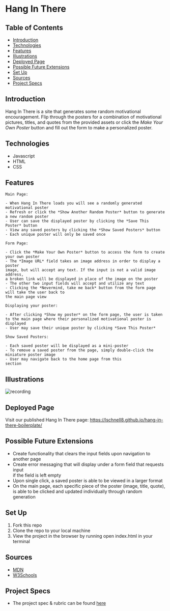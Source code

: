 # Hang In There

## Table of Contents
  - [Introduction](##Introduction)
  - [Technologies](##Technologies)
  - [Features](##Features)
  - [Illustrations](##Illustrations)
  - [Deployed Page](##Deployed-Page)
  - [Possible Future Extensions](##Possible-Future-Extensions)
  - [Set Up](##Set-Up)
  - [Sources](##Sources)
  - [Project Specs](##Project-Specs)

## Introduction
 
Hang In There is a site that generates some random motivational encouragement. Flip through the posters for a combination of motivational pictures, titles, and quotes from the provided assets or click the *Make Your Own Poster* button and fill out the form to make a personalized poster.  

## Technologies
  - Javascript
  - HTML
  - CSS

## Features

    Main Page:

    - When Hang In There loads you will see a randomly generated motivational poster
    - Refresh or click the *Show Another Random Poster* button to generate a new random poster
    - User can save the displayed poster by clicking the *Save This Poster* button
    - View any saved posters by clicking the *Show Saved Posters* button
    - Each unique poster will only be saved once

    Form Page:

    - Click the *Make Your Own Poster* button to access the form to create your own poster
    - The *Image URL* field takes an image address in order to display a poster  
    image, but will accept any text. If the input is not a valid image address,  
    a broken link will be displayed in place of the image on the poster
    - The other two input fields will accept and utilize any text
    - Clicking the *Nevermind, take me back* button from the form page will take the user back to  
    the main page view

    Displaying your poster:

    - After clicking *Show my poster* on the form page, the user is taken to the main page where their personalized motivational poster is displayed
    - User may save their unique poster by clicking *Save This Poster*

    Show Saved Posters:

    - Each saved poster will be displayed as a mini-poster
    - To remove a saved poster from the page, simply double-click the miniature poster image
    - User may navigate back to the home page from this  
    section

## Illustrations

![recording](https://user-images.githubusercontent.com/78449313/119267100-867b6400-bbaa-11eb-9483-879f26e67fc8.gif)

## Deployed Page

Visit our published Hang In There page: https://lschnell8.github.io/hang-in-there-boilerplate/

## Possible Future Extensions

  - Create functionality that clears the input fields upon navigation to another page
  - Create error messaging that will display under a form field that requests input  
  if the field is left empty
  - Upon single click, a saved poster is able to be viewed in a larger format
  - On the main page, each specific piece of the poster (image, title, quote), is able to be clicked and updated individually through random generation

## Set Up

1. Fork this repo  
2. Clone the repo to your local machine
3. View the project in the browser by running open index.html in your terminal


## Sources
  - [MDN](http://developer.mozilla.org/en-US/)
  - [W3Schools](https://www.w3schools.com/)

## Project Specs
  - The project spec & rubric can be found [here](https://frontend.turing.edu/projects/module-1/hang-in-there.html)
